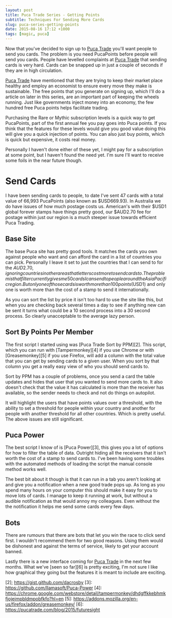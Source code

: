 ```yaml
---
layout: post
title: Puca Trade Series - Getting Points
subtitle: Techniques For Sending More Cards
slug: puca-series-getting-points
date: 2015-08-16 17:12 +1000
tags: [magic, puca]
---
```


Now that you've decided to sign up to [Puca Trade][1] you'll want people to 
send you cards. The problem is you need PucaPoints before people will send you 
cards. People have levelled complaints at [Puca Trade][1] that sending cards is
very hard. Cards can be snapped up in just a couple of seconds if they are in 
high circulation.

[Puca Trade][1] have mentioned that they are trying to keep their market place
healthy and employ an economist to ensure every move they make is sustainable.
The free points that you generate on signing up, which I'll do a article on 
later in this series, are an important part of keeping the wheels running. Just
like governments inject money into an economy, the few hundred free Puca points 
helps facilitate trading. 

Purchasing the Rare or Mythic subscription levels is a quick way to get 
PucaPoints, part of the first annual fee you pay goes into Puca points. If you 
think that the features for these levels would give you good value doing this 
will give you a quick injection of points. You can also just buy points, which 
is quick but expensive, it costs real money.

Personally I haven't done either of these yet, I might pay for a subscription at
some point, but I haven't found the need yet. I'm sure I'll want to receive some
foils in the near future though.

# Send Cards

I have been sending cards to people, to date I've sent 47 cards with a total 
value of 66,993 PucaPoints (also known as $USD669.93). In Australia we do have
issues of how much postage costs us. American's with their $USD1 global forever
stamps have things pretty good, our $AUD2.70 fee for postage within just our 
region is a much steeper issue towards efficient Puca Trading.

## Base Site

The base Puca site has pretty good tools. It matches the cards you own against
people who want and can afford the card in a list of countries you can pick.
Personally I leave it set to just the countries that I can send to for the 
$AUD2.70, ignoring countries in other areas that letters cost more to send
cards to. The problem is that filter currently gives me 50 cards I can send to
people around the Asia Pacific region. But only one of those cards is worth
more than 100 points ($USD1) and only one is worth more than the cost of a 
stamp to send it internationally. 

As you can sort the list by price it isn't too hard to use the site like this,
but when you are checking back several times a day to see if anything new can
be sent it turns what could be a 10 second process into a 30 second process. So
clearly unacceptable to the average lazy person.

## Sort By Points Per Member

The first script I started using was [Puca Trade Sort by PPM][2]. This script,
which you can run with [Tampermonkey][4] if you use Chrome or with 
[Greasemonkey][5] if you use Firefox, will add a column with the total value 
that you can get by sending cards to a given user. When you sort by that column
you get a really easy view of who you should send cards to.

Sort by PPM has a couple of problems, once you send a card the table updates
and hides that user that you wanted to send more cards to. It also doesn't check
that the value it has calculated is more than the receiver has available, so the 
sender needs to check and not do things on autopilot.

It will highlight the users that have points values over a threshold, with the 
ability to set a threshold for people within your country and another for people
with another threshold for all other countries. Which is pretty useful. The 
above issues are still significant.

## Puca Power

The best script I know of is [Puca Power][3], this gives you a lot of options 
for how to filter the table of data. Outright hiding all the receivers that it 
isn't worth the cost of a stamp to send cards to. I've been having some troubles
with the automated methods of loading the script the manual console method works 
well.

The best bit about it though is that it can run in a tab you aren't looking at 
and give you a notification when a new good trade pops up. As long as you spend
many hours on your computer this should make it easy for you to move lots of 
cards. I manage to keep it running at work, but without a audible notification 
as that would annoy my colleagues. Even without the the notification it helps me
send some cards every few days.

## Bots

There are rumours that there are bots that let you win the race to click send 
first. I wouldn't recommend them for two good reasons. Using them would be 
dishonest and against the terms of service, likely to get your account banned.

Lastly there is a new interface coming for [Puca Trade][1] in the next few 
months. What we've [seen so far][6] is pretty exciting, I'm not sure I like how
graphical they going but the features it is meant to include are exciting.

[1]: https://pucatrade.com/invite/gift/65746
[2]; https://gist.github.com/dacrosby
[3]: https://github.com/llamasoft/Puca-Power
[4]: https://chrome.google.com/webstore/detail/tampermonkey/dhdgffkkebhmkfjojejmpbldmpobfkfo?hl=en
[5]: https://addons.mozilla.org/en-us/firefox/addon/greasemonkey/
[6]: https://pucatrade.com/blog/2015/futuresight
